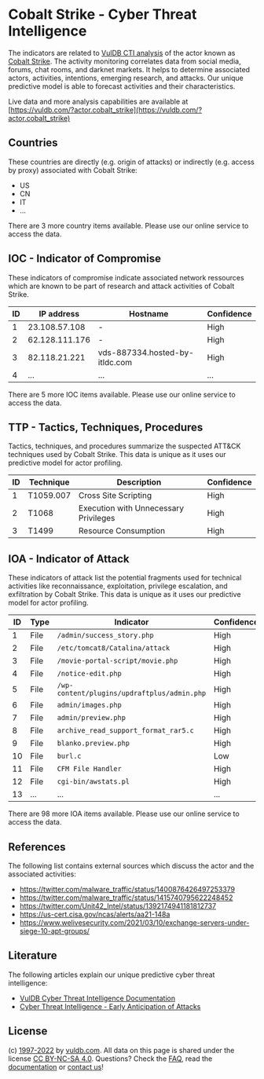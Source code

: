 # Cobalt Strike - Cyber Threat Intelligence

The indicators are related to [VulDB CTI analysis](https://vuldb.com/?kb.cti) of the actor known as [Cobalt Strike](https://vuldb.com/?actor.cobalt_strike). The activity monitoring correlates data from social media, forums, chat rooms, and darknet markets. It helps to determine associated actors, activities, intentions, emerging research, and attacks. Our unique predictive model is able to forecast activities and their characteristics.

Live data and more analysis capabilities are available at [https://vuldb.com/?actor.cobalt_strike](https://vuldb.com/?actor.cobalt_strike)

## Countries

These countries are directly (e.g. origin of attacks) or indirectly (e.g. access by proxy) associated with Cobalt Strike:

* US
* CN
* IT
* ...

There are 3 more country items available. Please use our online service to access the data.

## IOC - Indicator of Compromise

These indicators of compromise indicate associated network ressources which are known to be part of research and attack activities of Cobalt Strike.

ID | IP address | Hostname | Confidence
-- | ---------- | -------- | ----------
1 | 23.108.57.108 | - | High
2 | 62.128.111.176 | - | High
3 | 82.118.21.221 | vds-887334.hosted-by-itldc.com | High
4 | ... | ... | ...

There are 5 more IOC items available. Please use our online service to access the data.

## TTP - Tactics, Techniques, Procedures

Tactics, techniques, and procedures summarize the suspected ATT&CK techniques used by Cobalt Strike. This data is unique as it uses our predictive model for actor profiling.

ID | Technique | Description | Confidence
-- | --------- | ----------- | ----------
1 | T1059.007 | Cross Site Scripting | High
2 | T1068 | Execution with Unnecessary Privileges | High
3 | T1499 | Resource Consumption | High

## IOA - Indicator of Attack

These indicators of attack list the potential fragments used for technical activities like reconnaissance, exploitation, privilege escalation, and exfiltration by Cobalt Strike. This data is unique as it uses our predictive model for actor profiling.

ID | Type | Indicator | Confidence
-- | ---- | --------- | ----------
1 | File | `/admin/success_story.php` | High
2 | File | `/etc/tomcat8/Catalina/attack` | High
3 | File | `/movie-portal-script/movie.php` | High
4 | File | `/notice-edit.php` | High
5 | File | `/wp-content/plugins/updraftplus/admin.php` | High
6 | File | `admin/images.php` | High
7 | File | `admin/preview.php` | High
8 | File | `archive_read_support_format_rar5.c` | High
9 | File | `blanko.preview.php` | High
10 | File | `burl.c` | Low
11 | File | `CFM File Handler` | High
12 | File | `cgi-bin/awstats.pl` | High
13 | ... | ... | ...

There are 98 more IOA items available. Please use our online service to access the data.

## References

The following list contains external sources which discuss the actor and the associated activities:

* https://twitter.com/malware_traffic/status/1400876426497253379
* https://twitter.com/malware_traffic/status/1415740795622248452
* https://twitter.com/Unit42_Intel/status/1392174941181812737
* https://us-cert.cisa.gov/ncas/alerts/aa21-148a
* https://www.welivesecurity.com/2021/03/10/exchange-servers-under-siege-10-apt-groups/

## Literature

The following articles explain our unique predictive cyber threat intelligence:

* [VulDB Cyber Threat Intelligence Documentation](https://vuldb.com/?kb.cti)
* [Cyber Threat Intelligence - Early Anticipation of Attacks](https://www.scip.ch/en/?labs.20201022)

## License

(c) [1997-2022](https://vuldb.com/?kb.changelog) by [vuldb.com](https://vuldb.com/?kb.about). All data on this page is shared under the license [CC BY-NC-SA 4.0](https://creativecommons.org/licenses/by-nc-sa/4.0/). Questions? Check the [FAQ](https://vuldb.com/?kb.faq), read the [documentation](https://vuldb.com/?kb) or [contact us](https://vuldb.com/?contact)!
